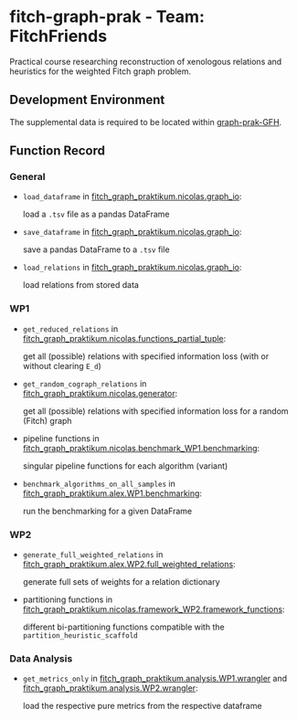 # fitch-graph-prak - Team: FitchFriends

Practical course researching reconstruction of xenologous relations and heuristics for the weighted Fitch graph problem.

## Development Environment

The supplemental data is required to be located within
[graph-prak-GFH](graph-prak-GFH/).


## Function Record

### General

- `load_dataframe` in [fitch_graph_praktikum.nicolas.graph_io](fitch_graph_praktikum/nicolas/graph_io.py):

  load a `.tsv` file as a pandas DataFrame
- `save_dataframe` in [fitch_graph_praktikum.nicolas.graph_io](fitch_graph_praktikum/nicolas/graph_io.py):

  save a pandas DataFrame to a `.tsv` file
- `load_relations` in [fitch_graph_praktikum.nicolas.graph_io](fitch_graph_praktikum/nicolas/graph_io.py):

  load relations from stored data

### WP1

- `get_reduced_relations` in [fitch_graph_praktikum.nicolas.functions_partial_tuple](fitch_graph_praktikum/nicolas/functions_partial_tuple.py):

  get all (possible) relations with specified information loss (with or without clearing `E_d`)
- `get_random_cograph_relations` in [fitch_graph_praktikum.nicolas.generator](fitch_graph_praktikum/nicolas/generator.py):

  get all (possible) relations with specified information loss for a random (Fitch) graph
- pipeline functions in [fitch_graph_praktikum.nicolas.benchmark_WP1.benchmarking](fitch_graph_praktikum/nicolas/benchmark_WP1/benchmarking.py):

  singular pipeline functions for each algorithm (variant)
- `benchmark_algorithms_on_all_samples` in [fitch_graph_praktikum.alex.WP1.benchmarking](fitch_graph_praktikum/alex/WP1/benchmarking.py):

  run the benchmarking for a given DataFrame

### WP2

- `generate_full_weighted_relations` in [fitch_graph_praktikum.alex.WP2.full_weighted_relations](fitch_graph_praktikum/alex/WP2/full_weighted_relations.py):

  generate full sets of weights for a relation dictionary
- partitioning functions in [fitch_graph_praktikum.nicolas.framework_WP2.framework_functions](fitch_graph_praktikum/nicolas/framework_WP2/framework_functions.py):

  different bi-partitioning functions compatible with the `partition_heuristic_scaffold`

### Data Analysis

- `get_metrics_only` in [fitch_graph_praktikum.analysis.WP1.wrangler](fitch_graph_praktikum/analysis/WP1/wrangler.py)
  and [fitch_graph_praktikum.analysis.WP2.wrangler](fitch_graph_praktikum/analysis/WP2/wrangler.py):

  load the respective pure metrics from the respective dataframe